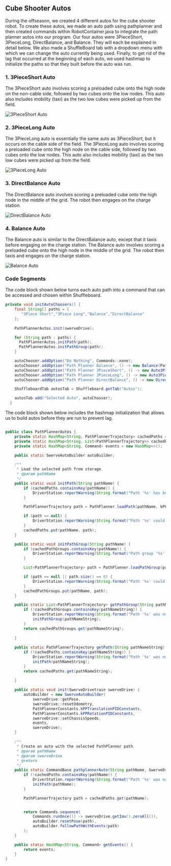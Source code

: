 ## Cube Shooter Autos

During the offseason, we created 4 different autos for the cube shooter robot. To create these autos, we made an auto path using pathplanner and then created commands within RobotContainer.java to integrate the path planner autos into our program. Our four autos were 3PieceShort, 3PieceLong, DirectBalance, and Balance. They will each be explained in detail below. We also made a ShuffleBoard tab with a dropdown menu with which we can change the auto currently being used. Finally, to get rid of the lag that occurred at the beginning of each auto, we used hashmap to initialize the paths so that they built before the auto was run.


### 1. 3PieceShort Auto

The 3PieceShort auto involves scoring a preloaded cube onto the high node on the non-cable side, followed by two cubes onto the low nodes. This auto also includes mobility (taxi) as the two low cubes were picked up from the field.

![3PieceShort Auto](https://github.com/nerdherd/Documentation/blob/main/source/images/Offseason/Prog/3PieceShortPathPlannerAuto.PNG)​

### 2. 3PieceLong Auto

The 3PieceLong auto is essentially the same auto as 3PieceShort, but it occurs on the cable side of the field. The 3PieceLong auto involves scoring a preloaded cube onto the high node on the cable side, followed by two cubes onto the low nodes. This auto also includes mobility (taxi) as the two low cubes were picked up from the field.

![3PieceLong Auto](https://github.com/nerdherd/Documentation/blob/main/source/images/Offseason/Prog/3PieceLongPathPlannerAuto.PNG)​

### 3. DirectBalance Auto

The DirectBalance auto involves scoring a preloaded cube onto the high node in the middle of the grid. The robot then engages on the charge station.

![DirectBalance Auto](https://github.com/nerdherd/Documentation/blob/main/source/images/Offseason/Prog/DirectBalancePathPlannerAuto.PNG)​

### 4. Balance Auto

The Balance auto is similar to the DirectBalance auto, except that it taxis before engaging on the charge station. The Balance auto involves scoring a preloaded cube onto the high node in the middle of the grid. The robot then taxis and engages on the charge station.

![Balance Auto](https://github.com/nerdherd/Documentation/blob/main/source/images/Offseason/Prog/BalancePathPlannerAuto.PNG)​

### Code Segments

The code block shown below turns each auto path into a command that can be accessed and chosen within Shuffleboard. 

```java
private void initAutoChoosers() {
    final String[] paths = {
       "3Piece Short","3Piece Long","Balance","DirectBalance"
    };
    
    PathPlannerAutos.init(swerveDrive);

    for (String path : paths) {
      PathPlannerAutos.initPath(path);
      PathPlannerAutos.initPathGroup(path);
    }

    autoChooser.addOption("Do Nothing", Commands::none);
    autoChooser.addOption("Path Planner Balance", () -> new Balance(PathPlannerAutos.autoBuilder, swerveDrive, shooter, wrist));
    autoChooser.addOption("Path Planner 3PieceShort", () -> new Auto3PieceShort(PathPlannerAutos.autoBuilder,swerveDrive, shooter, wrist));
    autoChooser.addOption("Path Planner 3PieceLong", () -> new Auto3PieceLong(PathPlannerAutos.autoBuilder, swerveDrive, shooter, wrist));
    autoChooser.addOption("Path Planner DirectBalance", () -> new DirectBalance(PathPlannerAutos.autoBuilder, swerveDrive, shooter, wrist));

    ShuffleboardTab autosTab = Shuffleboard.getTab("Autos");

    autosTab.add("Selected Auto", autoChooser);
  }

```

The code block shown below includes the hashmap initialization that allows us to build autos before they are run to prevent lag.

```java

public class PathPlannerAutos {
    private static HashMap<String, PathPlannerTrajectory> cachedPaths = new HashMap<>();
    private static HashMap<String, List<PathPlannerTrajectory>> cachedPathGroups = new HashMap<>();
    private static HashMap<String, Command> events = new HashMap<>();

    public static SwerveAutoBuilder autoBuilder;

    /**
     * Load the selected path from storage.
     * @param pathName
     */
    public static void initPath(String pathName) {
        if (cachedPaths.containsKey(pathName)) {
            DriverStation.reportWarning(String.format("Path '%s' has been loaded more than once.", pathName), true);
        }

        PathPlannerTrajectory path = PathPlanner.loadPath(pathName, kPPPathConstraints);

        if (path == null) {
            DriverStation.reportWarning(String.format("Path '%s' could not be loaded!", pathName), true);
        }
        cachedPaths.put(pathName, path);
    }

    public static void initPathGroup(String pathName) {
        if (cachedPathGroups.containsKey(pathName)) {
            DriverStation.reportWarning(String.format("Path group '%s' has been loaded more than once.", pathName), true);
        }

        List<PathPlannerTrajectory> path = PathPlanner.loadPathGroup(pathName, kPPPathConstraints);

        if (path == null || path.size() == 0) {
            DriverStation.reportWarning(String.format("Path '%s' could not be loaded!", pathName), true);
        }
        cachedPathGroups.put(pathName, path);
    }

    public static List<PathPlannerTrajectory> getPathGroup(String pathNameString) {
        if (!cachedPathGroups.containsKey(pathNameString)) {
            DriverStation.reportWarning(String.format("Path '%s' was not pre-loaded into memory, which may cause lag during the Autonomous Period.", pathNameString), true);
            initPathGroup(pathNameString);
        }
        return cachedPathGroups.get(pathNameString);
        
    }
    
    public static PathPlannerTrajectory getPath(String pathNameString) {
        if (!cachedPaths.containsKey(pathNameString)) {
            DriverStation.reportWarning(String.format("Path '%s' was not pre-loaded into memory, which may cause lag during the Autonomous Period.", pathNameString), true);
            initPath(pathNameString);
        }
        return cachedPaths.get(pathNameString);
        
    }

    public static void init(SwerveDrivetrain swerveDrive) {
        autoBuilder = new SwerveAutoBuilder(
            swerveDrive::getPose, 
            swerveDrive::resetOdometry, 
            PathPlannerConstants.kPPTranslationPIDConstants,
            PathPlannerConstants.kPPRotationPIDConstants,
            swerveDrive::setChassisSpeeds, 
            events,
            swerveDrive);
    }

    /**
     * Create an auto with the selected PathPlanner path.
     * @param pathName
     * @param swerveDrive
     * @return
     */
    public static CommandBase pathplannerAuto(String pathName, SwerveDrivetrain swerveDrive) {
        if (!cachedPaths.containsKey(pathName)) {
            DriverStation.reportWarning(String.format("Path '%s' was not pre-loaded into memory, which may cause lag during the Autonomous Period.", pathName), true);
            initPath(pathName);
        }

        PathPlannerTrajectory path = cachedPaths.get(pathName);


        return Commands.sequence(
            Commands.runOnce(() -> swerveDrive.getImu().zeroAll()),
            autoBuilder.resetPose(path),
            autoBuilder.followPathWithEvents(path)
        );
    }

    public static HashMap<String, Command> getEvents() {
        return events;
    }
}
```
